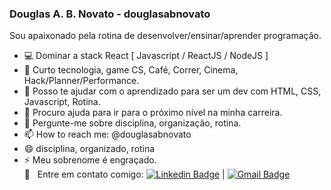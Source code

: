 ### Douglas A. B. Novato - douglasabnovato
Sou apaixonado pela rotina de desenvolver/ensinar/aprender programação.<br/>
- :computer: Dominar a stack React [ Javascript / ReactJS / NodeJS ]
- 💬 Curto tecnologia, game CS, Café, Correr, Cinema, Hack/Planner/Performance.
- 👯 Posso te ajudar com o aprendizado para ser um dev com HTML, CSS, Javascript, Rotina.
- 🤔 Procuro ajuda para ir para o próximo nível na minha carreira.
- 💬 Pergunte-me sobre disciplina, organização, rotina.
- 📫 How to reach me: @douglasabnovato
- 😄 disciplina, organizado, rotina
- ⚡ Meu sobrenome é engraçado.
<br/> :email: &nbsp; Entre em contato comigo: [![Linkedin Badge](https://img.shields.io/badge/-douglasabnovato-blue?style=flat-square&logo=Linkedin&logoColor=white&link=https://www.linkedin.com/in/douglasabnovato/)](https://www.linkedin.com/in/douglasabnovato/) | [![Gmail Badge](https://img.shields.io/badge/-douglasabnovato@gmail.com-c14438?style=flat-square&logo=Gmail&logoColor=white&link=mailto:douglasabnovato@gmail.com)](mailto:douglasabnovato@gmail.com) 
